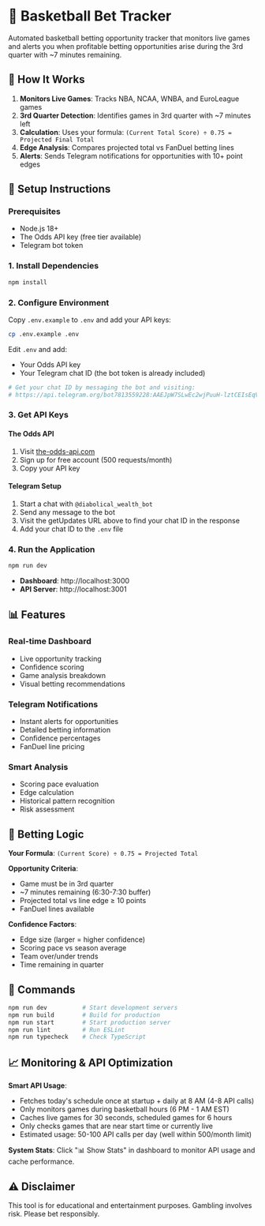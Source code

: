 # 🏀 Basketball Bet Tracker

Automated basketball betting opportunity tracker that monitors live games and alerts you when profitable betting opportunities arise during the 3rd quarter with ~7 minutes remaining.

## 🎯 How It Works

1. **Monitors Live Games**: Tracks NBA, NCAA, WNBA, and EuroLeague games
2. **3rd Quarter Detection**: Identifies games in 3rd quarter with ~7 minutes left
3. **Calculation**: Uses your formula: `(Current Total Score) ÷ 0.75 = Projected Final Total`
4. **Edge Analysis**: Compares projected total vs FanDuel betting lines
5. **Alerts**: Sends Telegram notifications for opportunities with 10+ point edges

## 🚀 Setup Instructions

### Prerequisites
- Node.js 18+
- The Odds API key (free tier available)
- Telegram bot token

### 1. Install Dependencies
```bash
npm install
```

### 2. Configure Environment
Copy `.env.example` to `.env` and add your API keys:

```bash
cp .env.example .env
```

Edit `.env` and add:
- Your Odds API key
- Your Telegram chat ID (the bot token is already included)

```bash
# Get your chat ID by messaging the bot and visiting:
# https://api.telegram.org/bot7813559228:AAEJpW7SLwEc2wjPuuH-lztCEIsEqVfcdFc/getUpdates
```

### 3. Get API Keys

#### The Odds API
1. Visit [the-odds-api.com](https://the-odds-api.com/)
2. Sign up for free account (500 requests/month)
3. Copy your API key

#### Telegram Setup
1. Start a chat with `@diabolical_wealth_bot`
2. Send any message to the bot
3. Visit the getUpdates URL above to find your chat ID in the response
4. Add your chat ID to the `.env` file

### 4. Run the Application
```bash
npm run dev
```

- **Dashboard**: http://localhost:3000
- **API Server**: http://localhost:3001

## 📊 Features

### Real-time Dashboard
- Live opportunity tracking
- Confidence scoring
- Game analysis breakdown
- Visual betting recommendations

### Telegram Notifications
- Instant alerts for opportunities
- Detailed betting information
- Confidence percentages
- FanDuel line pricing

### Smart Analysis
- Scoring pace evaluation
- Edge calculation
- Historical pattern recognition
- Risk assessment

## 🎲 Betting Logic

**Your Formula**: `(Current Score) ÷ 0.75 = Projected Total`

**Opportunity Criteria**:
- Game must be in 3rd quarter
- ~7 minutes remaining (6:30-7:30 buffer)
- Projected total vs line edge ≥ 10 points
- FanDuel lines available

**Confidence Factors**:
- Edge size (larger = higher confidence)
- Scoring pace vs season average
- Team over/under trends
- Time remaining in quarter

## 🔧 Commands

```bash
npm run dev          # Start development servers
npm run build        # Build for production
npm run start        # Start production server
npm run lint         # Run ESLint
npm run typecheck    # Check TypeScript
```

## 📈 Monitoring & API Optimization

**Smart API Usage**:
- Fetches today's schedule once at startup + daily at 8 AM (4-8 API calls)
- Only monitors games during basketball hours (6 PM - 1 AM EST)
- Caches live games for 30 seconds, scheduled games for 6 hours
- Only checks games that are near start time or currently live
- Estimated usage: 50-100 API calls per day (well within 500/month limit)

**System Stats**: Click "📊 Show Stats" in dashboard to monitor API usage and cache performance.

## ⚠️ Disclaimer

This tool is for educational and entertainment purposes. Gambling involves risk. Please bet responsibly.